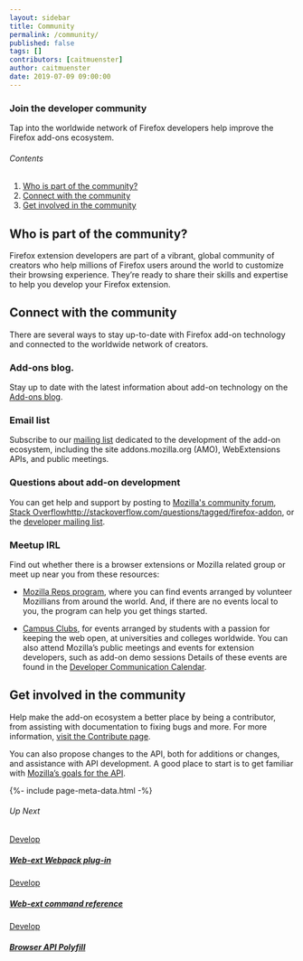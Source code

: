 ```yaml
---
layout: sidebar
title: Community
permalink: /community/
published: false
tags: []
contributors: [caitmuenster]
author: caitmuenster
date: 2019-07-09 09:00:00
---
```


<!-- Overview Page Hero Banner -->

<section class="overview-hero" style="background-image: url({% asset "community-overview-hero-bg.jpg" @optim @path %});">
<div class="module">
<article class="module-content grid-x grid-padding-x">
<div class="cell small-12">
<div class="overview-hero-description" markdown="1">

# Join the developer community

Tap into the worldwide network of Firefox developers help improve the Firefox add-ons ecosystem. 

</div>
<div class="overview-hero-cta"></div>
</div>
</article>
</div>
</section>

<!-- END: Overview Page Hero Banner -->

<!-- Single Column Body Module -->

<section id="who-is-part-of-the-community" class="module">
<aside class="module-aside table-of-contents" markdown="1">

###### Contents

1. [Who is part of the community?](#who-is-part-of-the-community)
2. [Connect with the community](#connect-with-the-community)
3. [Get involved in the community](#get-involved-in-the-community)

</aside>
<article class="module-content grid-x grid-padding-x">
<div class="cell small-12" markdown="1">

## Who is part of the community?

Firefox extension developers are part of a vibrant, global community of creators who help millions of Firefox users around the world to customize their browsing experience. They’re ready to share their skills and expertise to help you develop your Firefox extension.

</div>
</article>
</section>

<!-- END: Single Column Body Module -->

<!-- Single Column Body Module -->

<section id="connect-with-the-community" class="module">
<article class="module-content grid-x grid-padding-x">
<div class="cell small-12" markdown="1">

## Connect with the community

There are several ways to stay up-to-date with Firefox add-on technology and connected to the worldwide network of creators.

### Add-ons blog.

Stay up to date with the latest information about add-on technology on the [Add-ons blog](https://blog.mozilla.org/addons). 

### Email list

Subscribe to our [mailing list](https://mail.mozilla.org/listinfo/dev-addons) dedicated to the development of the add-on ecosystem, including the site addons.mozilla.org (AMO), WebExtensions APIs, and public meetings.

### Questions about add-on development

You can get help and support by posting to [Mozilla's community forum](https://discourse.mozilla.org/c/add-ons), [Stack Overflow]()http://stackoverflow.com/questions/tagged/firefox-addon, or the [developer mailing list](https://mail.mozilla.org/listinfo/dev-addons). 

### Meetup IRL

Find out whether there is a browser extensions or Mozilla related group or meet up near you from these resources:

- [Mozilla Reps program](https://reps.mozilla.org/events/#/period/future/), where you can find events arranged by volunteer Mozillians from around the world. And, if there are no events local to you, the program can help you get things started.

- [Campus Clubs](https://campus.mozilla.community/), for events arranged by students with a passion for keeping the web open, at universities and colleges worldwide.
You can also attend Mozilla’s public meetings and events for extension developers, such as add-on demo sessions Details of these events are found in the [Developer Communication Calendar](https://wiki.mozilla.org/Add-ons/developer/communication#Add-on_Developer_Communication_Calendar). 

</div>
</article>
</section>

<!-- END: Single Column Body Module -->


<!-- Single Column Body Module -->

<section id="get-involved-in-the-community" class="module">
<article class="module-content grid-x grid-padding-x">
<div class="cell small-12" markdown="1">

## Get involved in the community

Help make the add-on ecosystem a better place by being a contributor, from assisting with documentation to fixing bugs and more. For more information, [visit the Contribute page](https://docs.google.com/document/d/1_fRGPgjNF3jX-xEROosUx0jmu6PwCY4UNC42EOoHfKQ/edit). 

You can also propose changes to the API, both for additions or changes, and assistance with API development. A good place to start is to get familiar with [Mozilla’s goals for the API](https://docs.google.com/document/d/10DoLNszOr94pKV6I1KNC7OYHdMn5TqDP7W6rBju1LEs/edit).

</div>
</article>
</section>

<!-- END: Single Column Body Module -->

<!-- Meta Data -->

{%- include page-meta-data.html -%}

<!-- END: Meta Data -->

<!-- Up Next -->

<section class="module up-next">
<article class="module-content grid-x grid-padding-x">
<div class="cell small-12" markdown="1">

###### Up Next

</div>

<!-- Tile -->

<a href="/documentation/develop/web-ext-webpack-plug-in/" class="cell auto tile tile-block-link">
<div class="block-link" markdown="1">
	
Develop

##### Web-ext Webpack plug-in

</div>
</a>

<!-- END: Tile -->

<!-- Tile -->

<a href="/documentation/develop/web-ext-command-reference" class="cell auto tile tile-block-link">
<div class="block-link" markdown="1">
	
Develop

##### Web-ext command reference

</div>
</a>

<!-- END: Tile -->

<!-- Tile -->

<a href="/documentation/develop/browser-api-polyfill" class="cell auto tile tile-block-link">
<div class="block-link" markdown="1">
	
Develop

##### Browser API Polyfill

</div>
</a>

<!-- END: Tile -->

</article>
</section>

<!-- END: Up Next -->